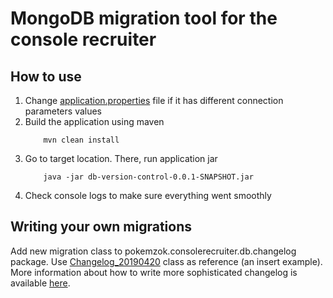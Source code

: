 # MongoDB migration tool for the console recruiter

## How to use
1. Change [application.properties](/db-version-control/src/main/resources/application.properties) file if it has different connection parameters values
2. Build the application using maven
    ```
        mvn clean install
    ```  
3. Go to target location. There, run application jar
    ```
        java -jar db-version-control-0.0.1-SNAPSHOT.jar
    ```
4. Check console logs to make sure everything went smoothly

## Writing your own migrations
Add new migration class to pokemzok.consolerecruiter.db.changelog package. Use [Changelog_20190420](/db-version-control/src/main/java/pokemzok/consolerecruiter/db/changelogs/question/Changelog_20190420.java) class as reference (an insert example). More information about how to write more sophisticated changelog is available [here](https://github.com/cybuch/mongobeeJ).

